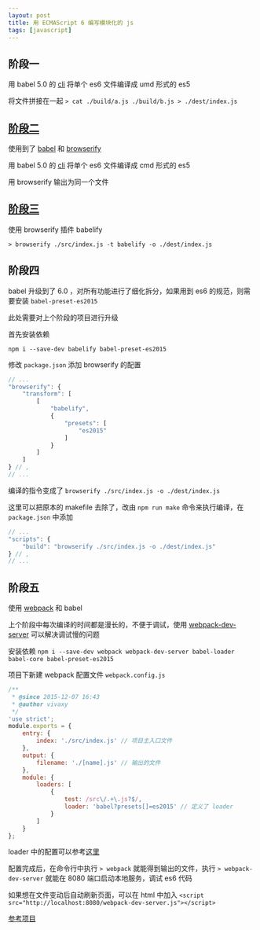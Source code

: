 ```yaml
---
layout: post
title: 用 ECMAScript 6 编写模块化的 js
tags: [javascript]
---
```


## 阶段一

用 babel 5.0 的 [cli](https://babeljs.io/docs/setup/#babel_cli) 将单个 es6 文件编译成 umd 形式的 es5

将文件拼接在一起 `> cat ./build/a.js ./build/b.js > ./dest/index.js`

## [阶段二](/2015/09/03/writing-modular-javascript-with-ecmascript-6.html)

使用到了 [babel](https://www.npmjs.com/package/babel) 和 [browserify](https://www.npmjs.com/package/browserify)

用 babel 5.0 的 [cli](https://babeljs.io/docs/setup/#babel_cli) 将单个 es6 文件编译成 cmd 形式的 es5

用 browserify 输出为同一个文件

## [阶段三](/2015/09/03/writing-modular-javascript-with-ecmascript-6.html)

使用 browserify 插件 babelify

`> browserify ./src/index.js -t babelify -o ./dest/index.js`

## 阶段四

babel 升级到了 6.0 ，对所有功能进行了细化拆分，如果用到 es6 的规范，则需要安装 `babel-preset-es2015`

此处需要对上个阶段的项目进行升级

首先安装依赖

`npm i --save-dev babelify babel-preset-es2015`

修改 `package.json` 添加 browserify 的配置

```js
// ...
"browserify": {
    "transform": [
        [
            "babelify",
            {
                "presets": [
                    "es2015"
                ]
            }
        ]
    ]
} // ,
// ...
```

编译的指令变成了 `browserify ./src/index.js -o ./dest/index.js`

这里可以把原本的 makefile 去除了，改由 `npm run make` 命令来执行编译，在 `package.json` 中添加

```js
// ...
"scripts": {
    "build": "browserify ./src/index.js -o ./dest/index.js"
} // ,
// ...
```

## 阶段五

使用 [webpack](https://webpack.github.io/) 和 babel

上个阶段中每次编译的时间都是漫长的，不便于调试，使用 [webpack-dev-server](https://webpack.github.io/docs/webpack-dev-server.html) 可以解决调试慢的问题

安装依赖 `npm i --save-dev webpack webpack-dev-server babel-loader babel-core babel-preset-es2015`

项目下新建 webpack 配置文件 `webpack.config.js`

```js
/**
 * @since 2015-12-07 16:43
 * @author vivaxy
 */
'use strict';
module.exports = {
    entry: {
        index: './src/index.js' // 项目主入口文件
    },
    output: {
        filename: './[name].js' // 输出的文件
    },
    module: {
        loaders: [
            {
                test: /src\/.+\.js?$/,
                loader: 'babel?presets[]=es2015' // 定义了 loader
            }
        ]
    }
};
```

loader 中的配置可以参考[这里](https://webpack.github.io/docs/configuration.html#module-loaders)

配置完成后，在命令行中执行 `> webpack` 就能得到输出的文件，执行 `> webpack-dev-server` 就能在 8080 端口启动本地服务，调试 es6 代码

如果想在文件变动后自动刷新页面，可以在 html 中加入 `<script src="http://localhost:8080/webpack-dev-server.js"></script>`

[参考项目](https://github.com/vivaxy/course/tree/gh-pages/hammer)
